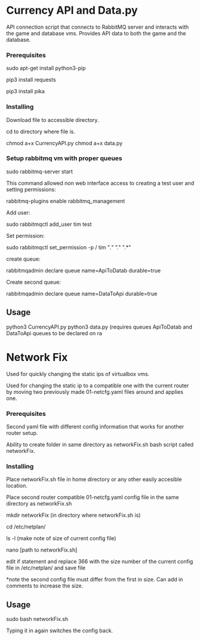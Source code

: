 # Currency API and Data.py
API connection script that connects to RabbitMQ server and interacts with the game and database vms. 
Provides API data to both the game and the database.
### Prerequisites
sudo apt-get install python3-pip

pip3 install requests

pip3 install pika

### Installing


Download file to accessible directory.


cd to directory where file is.


chmod a+x CurrencyAPI.py
chmod a+x data.py

### Setup rabbitmq vm with proper queues
sudo rabbitmq-server start

This command allowed non web interface access to creating a test user and setting permissions:

rabbitmq-plugins enable rabbitmq_management

Add user:

sudo rabbitmqctl add_user tim test

Set permission:

sudo rabbitmqctl set_permission -p / tim ".*" ".*" ".*"

create queue:

rabbitmqadmin declare queue name=ApiToDatab durable=true

Create second queue:

rabbitmqadmin declare queue name=DataToApi durable=true

## Usage
python3 CurrencyAPI.py
python3 data.py
(requires queues ApiToDatab and DataToApi queues to be declared on ra

# Network Fix
Used for quickly changing the static ips of virtualbox vms.

Used for changing the static ip to a compatible one with the current router by moving two previously made 01-netcfg.yaml files around and applies one.

### Prerequisites
Second yaml file with different config information that works for another router setup.

Ability to create folder in same directory as networkFix.sh bash script called networkFix.

### Installing

Place networkFix.sh file in home directory or any other easily accesible location.

Place second router compatible 01-netcfg.yaml config file in the same directory as networkFix.sh

mkdir networkFix (in directory where networkFix.sh is)

cd /etc/netplan/

ls -l (make note of size of current config file)

nano [path to networkFix.sh]

edit if statement and replace 366 with the size number of the current config file in /etc/netplan/ and save file

*note the second config file must differ from the first in size. Can add in comments to increase the size.

## Usage
sudo bash networkFix.sh

Typing it in again switches the config back.


